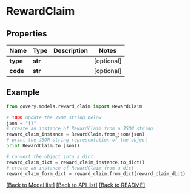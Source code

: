 # RewardClaim


## Properties
Name | Type | Description | Notes
------------ | ------------- | ------------- | -------------
**type** | **str** |  | [optional] 
**code** | **str** |  | [optional] 

## Example

```python
from qovery.models.reward_claim import RewardClaim

# TODO update the JSON string below
json = "{}"
# create an instance of RewardClaim from a JSON string
reward_claim_instance = RewardClaim.from_json(json)
# print the JSON string representation of the object
print RewardClaim.to_json()

# convert the object into a dict
reward_claim_dict = reward_claim_instance.to_dict()
# create an instance of RewardClaim from a dict
reward_claim_form_dict = reward_claim.from_dict(reward_claim_dict)
```
[[Back to Model list]](../README.md#documentation-for-models) [[Back to API list]](../README.md#documentation-for-api-endpoints) [[Back to README]](../README.md)


